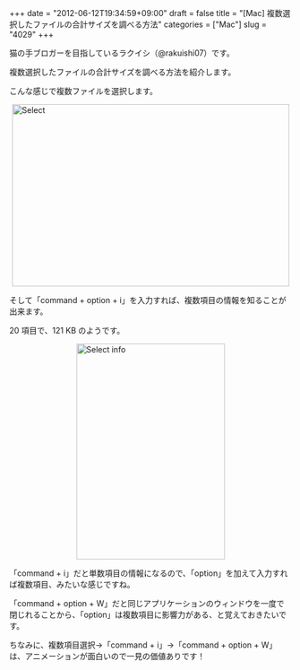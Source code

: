 +++
date = "2012-06-12T19:34:59+09:00"
draft = false
title = "[Mac] 複数選択したファイルの合計サイズを調べる方法"
categories = ["Mac"]
slug = "4029"
+++

猫の手ブロガーを目指しているラクイシ（@rakuishi07）です。

複数選択したファイルの合計サイズを調べる方法を紹介します。

こんな感じで複数ファイルを選択します。

<img style="display:block; margin-left:auto; margin-right:auto;" src="/images/2012/06/select.png" alt="Select" title="select.png" border="0" width="495" height="325" />

そして「command + option + i」を入力すれば、複数項目の情報を知ることが出来ます。

20 項目で、121 KB のようです。

<img style="display:block; margin-left:auto; margin-right:auto;" src="/images/2012/06/select-info.png" alt="Select info" title="select info.png" border="0" width="265" height="385" />

「command + i」だと単数項目の情報になるので、「option」を加えて入力すれば複数項目、みたいな感じですね。

「command + option + W」だと同じアプリケーションのウィンドウを一度で閉じれることから、「option」は複数項目に影響力がある、と覚えておきたいです。

ちなみに、複数項目選択→「command + i」→「command + option + W」は、アニメーションが面白いので一見の価値ありです！
